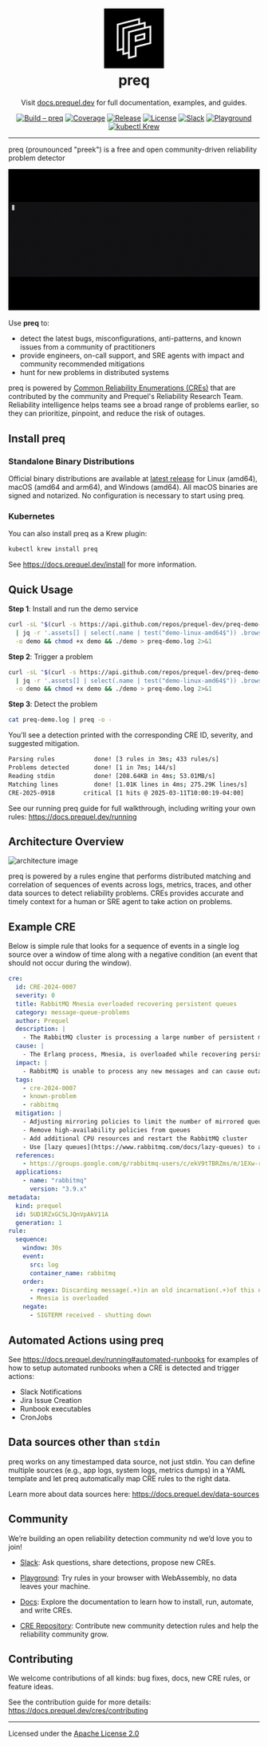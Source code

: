 <h1 align="center" style="border-bottom: none">
  <a href="https://prequel.dev" target="_blank">
    <img alt="Preq" src="assets/prequel.png" width="120">
  </a>
  <br>
  preq
</h1>

<p align="center">
  Visit <a href="https://docs.prequel.dev" target="_blank">docs.prequel.dev</a> for full documentation,
  examples, and guides.
</p>

<div align="center">

[![Build – preq](https://img.shields.io/github/actions/workflow/status/prequel-dev/preq/build.yml?branch=main&label=preq%20CI&logo=github&style=for-the-badge)](https://github.com/prequel-dev/preq/actions/workflows/build.yml)
[![Coverage](https://img.shields.io/badge/Coverage-49.43%25-orange?style=for-the-badge)](#)
[![Release](https://img.shields.io/github/v/release/prequel-dev/preq?logo=github&style=for-the-badge)](https://github.com/prequel-dev/preq/releases)
[![License](https://img.shields.io/badge/License-Apache--2.0-brightgreen?logo=apache&style=for-the-badge)](https://www.apache.org/licenses/LICENSE-2.0)
[![Slack](https://img.shields.io/badge/Slack-join-4A154B?logo=slack&logoColor=white&style=for-the-badge)](https://inviter.co/prequel)
[![Playground](https://img.shields.io/badge/Playground-WebAssembly-654FF0?logo=webassembly&logoColor=white&style=for-the-badge)](https://play.prequel.dev/)
[![kubectl Krew](https://img.shields.io/badge/kubectl-krew-326CE5?logo=kubernetes&logoColor=white&style=for-the-badge)](#kubernetes-krew)

</div>

---
preq (prounounced "preek") is a free and open community-driven reliability problem detector

<p align="center">
  <img src="assets/demo.GIF" alt="preq demo" width="700">
</p>

Use **preq** to:

- detect the latest bugs, misconfigurations, anti-patterns, and known issues from a community of practitioners
- provide engineers, on-call support, and SRE agents with impact and community recommended mitigations
- hunt for new problems in distributed systems

preq is powered by [Common Reliability Enumerations (CREs)](https://github.com/prequel-dev/cre) that are contributed by the community and Prequel's Reliability Research Team. Reliability intelligence helps teams see a broad range of problems earlier, so they can prioritize, pinpoint, and reduce the risk of outages.



## Install preq

### Standalone Binary Distributions

Official binary distributions are available at [latest release](https://github.com/prequel-dev/preq/releases) for Linux (amd64), macOS (amd64 and arm64), and Windows (amd64). All macOS binaries are signed and notarized. No configuration is necessary to start using preq.

### Kubernetes

You can also install preq as a Krew plugin:

```bash
kubectl krew install preq
```

See https://docs.prequel.dev/install for more information.

## Quick Usage

**Step 1**: Install and run the demo service

```bash
curl -sL "$(curl -s https://api.github.com/repos/prequel-dev/preq-demo-app/releases/latest \
  | jq -r '.assets[] | select(.name | test("demo-linux-amd64$")) .browser_download_url')" \
  -o demo && chmod +x demo && ./demo > preq-demo.log 2>&1
```
**Step 2**: Trigger a problem
```bash
curl -sL "$(curl -s https://api.github.com/repos/prequel-dev/preq-demo-app/releases/latest \
  | jq -r '.assets[] | select(.name | test("demo-linux-amd64$")) .browser_download_url')" \
  -o demo && chmod +x demo && ./demo > preq-demo.log 2>&1
```
**Step 3**: Detect the problem
```bash
cat preq-demo.log | preq -o -
```
You’ll see a detection printed with the corresponding CRE ID, severity, and suggested mitigation.

```bash
Parsing rules           done! [3 rules in 3ms; 433 rules/s]
Problems detected       done! [1 in 7ms; 144/s]
Reading stdin           done! [208.64KB in 4ms; 53.01MB/s]
Matching lines          done! [1.01K lines in 4ms; 275.29K lines/s]
CRE-2025-0918        critical [1 hits @ 2025-03-11T10:00:19-04:00]
```
See our running preq guide for full walkthrough, including writing your own rules: https://docs.prequel.dev/running

## Architecture Overview

<img alt="architecture image">

preq is powered by a rules engine that performs distributed matching and correlation of sequences of events across logs, metrics, traces, and other data sources to detect reliability problems. CREs provides accurate and timely context for a human or SRE agent to take action on problems.

## Example CRE
Below is simple rule that looks for a sequence of events in a single log source over a window of time along with a negative condition (an event that should not occur during the window).

```yaml title="cre-2024-0007.yaml" showLineNumbers
cre:
  id: CRE-2024-0007
  severity: 0
  title: RabbitMQ Mnesia overloaded recovering persistent queues
  category: message-queue-problems
  author: Prequel
  description: |
    - The RabbitMQ cluster is processing a large number of persistent mirrored queues at boot. 
  cause: |
    - The Erlang process, Mnesia, is overloaded while recovering persistent queues on boot. 
  impact: |
    - RabbitMQ is unable to process any new messages and can cause outages in consumers and producers.
  tags: 
    - cre-2024-0007
    - known-problem
    - rabbitmq
  mitigation: |
    - Adjusting mirroring policies to limit the number of mirrored queues
    - Remove high-availability policies from queues
    - Add additional CPU resources and restart the RabbitMQ cluster
    - Use [lazy queues](https://www.rabbitmq.com/docs/lazy-queues) to avoid incurring the costs of writing data to disk 
  references:
    - https://groups.google.com/g/rabbitmq-users/c/ekV9tTBRZms/m/1EXw-ruuBQAJ
  applications:
    - name: "rabbitmq"
      version: "3.9.x"
metadata:
  kind: prequel
  id: 5UD1RZxGC5LJQnVpAkV11A
  generation: 1
rule:
  sequence:
    window: 30s
    event:
      src: log
      container_name: rabbitmq
    order:
      - regex: Discarding message(.+)in an old incarnation(.+)of this node
      - Mnesia is overloaded
    negate:
      - SIGTERM received - shutting down
```

## Automated Actions using preq
See https://docs.prequel.dev/running#automated-runbooks for examples of how to setup automated runbooks when a CRE is detected and trigger actions:
- Slack Notifications
- Jira Issue Creation
- Runbook executables
- CronJobs

## Data sources other than `stdin`

preq works on any timestamped data source, not just stdin.
You can define multiple sources (e.g., app logs, system logs, metrics dumps) in a YAML template and let preq automatically map CRE rules to the right data.

Learn more about data sources here: https://docs.prequel.dev/data-sources

## Community
We’re building an open reliability detection community nd we’d love you to join!

- [Slack](https://inviter.co/prequel): Ask questions, share detections, propose new CREs. 

- [Playground](https://play.prequel.dev/): Try rules in your browser with WebAssembly, no data leaves your machine.

- [Docs](https://docs.prequel.dev): Explore the documentation to learn how to install, run, automate, and write CREs.

- [CRE Repository](https://github.com/prequel-dev/cre): Contribute new community detection rules and help the reliability community grow.

## Contributing

We welcome contributions of all kinds: bug fixes, docs, new CRE rules, or feature ideas.

See the contribution guide for more details: https://docs.prequel.dev/cres/contributing

---
Licensed under the [Apache License 2.0](https://github.com/prequel-dev/preq/blob/main/LICENSE)
